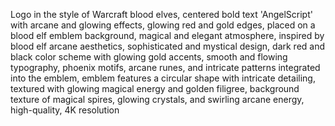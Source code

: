 Logo in the style of Warcraft blood elves, centered bold text 'AngelScript' with arcane and glowing effects, glowing red
and gold edges, placed on a blood elf emblem background, magical and elegant atmosphere, inspired by blood elf arcane
aesthetics, sophisticated and mystical design, dark red and black color scheme with glowing gold accents, smooth and
flowing typography, phoenix motifs, arcane runes, and intricate patterns integrated into the emblem, emblem features a
circular shape with intricate detailing, textured with glowing magical energy and golden filigree, background texture of
magical spires, glowing crystals, and swirling arcane energy, high-quality, 4K resolution
